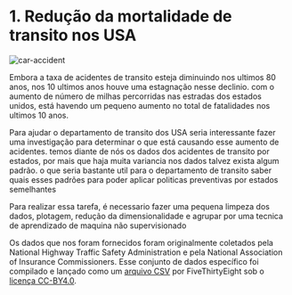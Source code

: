 # 1. Redução da mortalidade de transito nos USA

![car-accident](https://user-images.githubusercontent.com/105609217/197768058-0c014c57-5eca-4197-9e8d-94b5634670cd.jpg)


<p>Embora a taxa de acidentes de transito esteja diminuindo nos ultimos 80 anos, nos 10 ultimos anos houve uma estagnação nesse declinio. com o aumento de número de milhas percorridas nas estradas dos estados unidos, está havendo um pequeno aumento no total de fatalidades nos ultimos 10 anos.</p>
<p>Para ajudar o departamento de transito dos USA seria interessante fazer uma investigação para determinar o que está causando esse aumento de acidentes. temos diante de nós os dados dos acidentes de transito por estados, por mais que haja muita variancia nos dados talvez exista algum padrão. o que seria bastante util para o departamento de transito saber quais esses padrões para poder aplicar politicas preventivas por estados semelhantes</p>
<p>Para realizar essa tarefa, é necessario fazer uma pequena limpeza dos dados, plotagem, redução da dimensionalidade e agrupar por uma tecnica de aprendizado de maquina não supervisionado</p>
<p>Os dados que nos foram fornecidos foram originalmente coletados pela National Highway Traffic Safety Administration e pela National Association of Insurance Commissioners. Esse conjunto de dados específico foi compilado e lançado como um <a href="https://github.com/fivethirtyeight/data/tree/master/bad-drivers">arquivo CSV</a> por FiveThirtyEight sob o <a href= "https://github.com/fivethirtyeight/data">licença CC-BY4.0</a>.</p>
